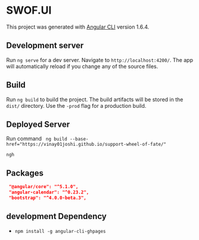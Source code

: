 # SWOF.UI

This project was generated with [Angular CLI](https://github.com/angular/angular-cli) version 1.6.4.

## Development server

Run `ng serve` for a dev server. Navigate to `http://localhost:4200/`. The app will automatically reload if you change any of the source files.

## Build

Run `ng build` to build the project. The build artifacts will be stored in the `dist/` directory. Use the `-prod` flag for a production build.

## Deployed Server

Run command ` ng build --base-href="https://vinay01joshi.github.io/support-wheel-of-fate/"`

`ngh`


## Packages
```json
 "@angular/core": "^5.1.0",
 "angular-calendar": "^0.23.2",
 "bootstrap": "^4.0.0-beta.3",
```

## development Dependency
 - `npm install -g angular-cli-ghpages`